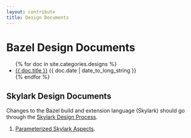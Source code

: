 ```yaml
---
layout: contribute
title: Design Documents
---
```


# Bazel Design Documents

<ul>
{% for doc in site.categories.designs %}
  <li><a href="{{ doc.url }}">{{ doc.title }}</a>
      {{ doc.date | date_to_long_string }}</a></li>
{% endfor %}
</ul>



## Skylark Design Documents

Changes to the Bazel build and extension language (Skylark) should go
through the [Skylark Design Process](/designs/skylark-design-process.html).

1. [Parameterized Skylark Aspects](/designs/skylark-parameterized-aspects.html).
